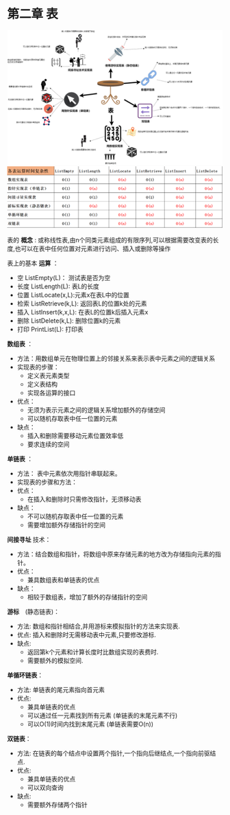 # 第二章 表

<img src="./img/数据结构-第二章 表.png"/>

<img src="./img/数据结构-不同表实现的时间复杂性.png"/>

表的 **概念** : 或称线性表,由n个同类元素组成的有限序列,可以根据需要改变表的长度,也可以在表中任何位置对元素进行访问、插入或删除等操作

表上的基本 **运算** ：
  * 空 ListEmpty(L)： 测试表是否为空
  * 长度 ListLength(L): 表L的长度
  * 位置 ListLocate(x,L):元素x在表L中的位置
  * 检索 ListRetrieve(k,L): 返回表L的位置k处的元素
  * 插入 ListInsert(k,x,L): 在表L的位置k后插入元素x
  * 删除 ListDelete(k,L): 删除位置k的元素
  * 打印 PrintList(L): 打印表  

**数组表** ：
  * 方法：用数组单元在物理位置上的邻接关系来表示表中元素之间的逻辑关系
  * 实现表的步骤：
    * 定义表元素类型
    * 定义表结构
    * 实现各运算的接口
  * 优点：
    * 无须为表示元素之间的逻辑关系增加额外的存储空间
    * 可以随机存取表中任一位置的元素
  * 缺点：
    * 插入和删除需要移动元素位置效率低
    * 要求连续的空间

**单链表** ：
  * 方法： 表中元素依次用指针串联起来。
  * 实现表的步骤和方法：
  * 优点：
    * 在插入和删除时只需修改指针，无须移动表
  * 缺点：
    * 不可以随机存取表中任一位置的元素
    * 需要增加额外存储指针的空间

**间接寻址** 技术：
  * 方法：结合数组和指针，将数组中原来存储元素的地方改为存储指向元素的指针。 
  * 优点：
    * 兼具数组表和单链表的优点
  * 缺点：
    * 相较于数组表，增加了额外的存储指针的空间

**游标**　(静态链表)：
  * 方法: 数组和指针相结合,并用游标来模拟指针的方法来实现表.
  * 优点: 插入和删除时无需移动表中元素,只要修改游标.
  * 缺点:
    * 返回第k个元素和计算长度时比数组实现的表费时.
    * 需要额外的模拟空间.

**单循环链表**：
  * 方法: 单链表的尾元素指向首元素
  * 优点: 
    * 兼具单链表的优点
    * 可以通过任一元素找到所有元素 (单链表的末尾元素不行)
    * 可以O(1)时间内找到末尾元素 (单链表需要O(n))

**双链表**：
  * 方法: 在链表的每个结点中设置两个指针,一个指向后继结点,一个指向前驱结点.
  * 优点:
    * 兼具单链表的优点
    * 可以双向查询
  * 缺点:
    * 需要额外存储两个指针